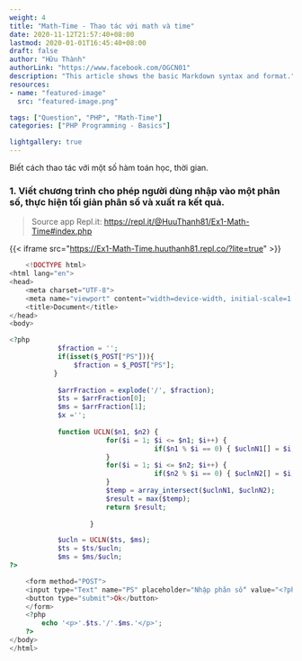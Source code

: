 ```yaml
---
weight: 4
title: "Math-Time - Thao tác với math và time"
date: 2020-11-12T21:57:40+08:00
lastmod: 2020-01-01T16:45:40+08:00
draft: false
author: "Hữu Thành"
authorLink: "https://www.facebook.com/OGCN01"
description: "This article shows the basic Markdown syntax and format."
resources:
- name: "featured-image"
  src: "featured-image.png"

tags: ["Question", "PHP", "Math-Time"]
categories: ["PHP Programming - Basics"]

lightgallery: true
---
```


Biết cách thao tác với một số hàm toán học, thời gian.

<!--more-->

### 1. Viết chương trình cho phép người dùng nhập vào một phân số, thực hiện tối giản phân số và xuất ra kết quả.

>Source app Repl.it: https://repl.it/@HuuThanh81/Ex1-Math-Time#index.php

{{< iframe src="https://Ex1-Math-Time.huuthanh81.repl.co/?lite=true" >}}

```php
    <!DOCTYPE html>
<html lang="en">
<head>
    <meta charset="UTF-8">
    <meta name="viewport" content="width=device-width, initial-scale=1.0">
    <title>Document</title>
</head>
<body>

<?php
            $fraction = '';
            if(isset($_POST["PS"])){
                $fraction = $_POST["PS"];
           }
            
            $arrFraction = explode('/', $fraction);
            $ts = $arrFraction[0];
            $ms = $arrFraction[1];
            $x ='';
            
            function UCLN($n1, $n2) {
                        for($i = 1; $i <= $n1; $i++) {
                                    if($n1 % $i == 0) { $uclnN1[] = $i; }
                        }
                        for($i = 1; $i <= $n2; $i++) {
                                    if($n2 % $i == 0) { $uclnN2[] = $i; }
                        }
                        $temp = array_intersect($uclnN1, $uclnN2);
                        $result = max($temp);
                        return $result;
            
                    }

            $ucln = UCLN($ts, $ms);
            $ts = $ts/$ucln;
            $ms = $ms/$ucln;
?>

    <form method="POST">
    <input type="Text" name="PS" placeholder="Nhập phân số" value="<?php echo $fraction;?>">
    <button type="submit">Ok</button>
    </form>
    <?php
        echo '<p>'.$ts.'/'.$ms.'</p>';
    ?>
</body>
</html>
```